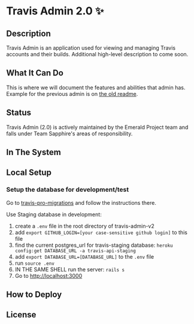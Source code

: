 # Travis Admin 2.0 :sparkles:

## Description
Travis Admin is an application used for viewing and managing Travis accounts and their builds. Additional high-level description to come soon.

## What It Can Do
This is where we will document the features and abilities that admin has. Example for the previous admin is on [the old readme](https://github.com/travis-pro/travis-admin#things-it-can-do).

## Status
Travis Admin (2.0) is actively maintained by the Emerald Project team and falls under Team Sapphire's areas of responsibility.

## In The System

## Local Setup
### Setup the database for development/test
Go to [travis-pro-migrations](https://github.com/travis-pro/travis-pro-migrations) and follow the instructions there.

Use Staging database in development:

1. create a `.env` file in the root directory of travis-admin-v2
2. add `export GITHUB_LOGIN=[your case-sensitive github login]` to this file
3. find the current postgres_url for travis-staging database: `heroku config:get DATABASE_URL -a travis-api-staging`
4. add `export DATABASE_URL=[DATABASE_URL]` to the `.env` file
5. run `source .env`
6. IN THE SAME SHELL run the server: `rails s`
7. Go to <http://localhost:3000>

## How to Deploy

## License
